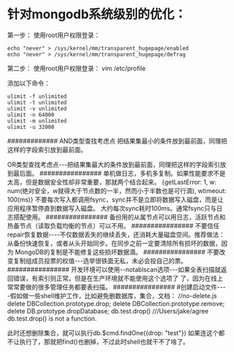 针对mongodb系统级别的优化：
=====================================

   第一步：
  使用root用户权限登录：

    echo "never" > /sys/kernel/mm/transparent_hugepage/enabled
    echo "never" > /sys/kernel/mm/transparent_hugepage/defrag

   第二步：
   使用root用户权限登录：
    vim /etc/profile

   添加以下命令：

    ulimit -f unlimited
    ulimit -t unlimited
    ulimit -v unlimited
    ulimit -n 64000
    ulimit -m unlimited
    ulimit -u 32000

#############
AND类型查找考虑点
把结果集最小的条件放到最前面，同理把这样的字段索引放到最前面。

OR类型查找考虑点---把结果集最大的条件放到最前面，同理把这样的字段索引放到最后面。
################
单机做日志，多机多复制。如果性能要求不是太高，但是数据安全性却非常重要，那就两个结合起来。
{getLastError: 1, w: num(绝对安全，w就得大于节点数的一半，然而小于半数也是可行滴), wtimeout: 100(ms)}
不要每次写入都调用fsync，sync并不是立即将数据写入磁盘，而是让应用程序暂停直到数据写入磁盘。
大约每次sync耗时100ms。通常fsync只与日志搭配使用。
################
备份用的从属节点可以用日志，活跃节点和热备节点（读取负载均衡的节点）可以不用。
################
不要信任repair恢复数据----不仅数据丢失的继续丢失，还消耗大量磁盘空间。推荐做法：
从备份快速恢复，或者从头开始同步。在同步之前一定要清除所有损坏的数据，因为
MongoDB的复制是不能修复这些损坏数据滴。
################
不要改变复制组成员投票的权值---选举很铁面无私，未必会投自己的票。
################
开发环境可以使用--notablscan选项---如果全表扫描就返回错误，有索引则正常。但是在生产环境就不能使用这个选项了
了，因为在线上常常要做的很多管理任务都要表扫描。
################
#创建启动文件----假如做一些shell维护工作，比如避免删数据库，集合，文档：
//no-delete.js
    delete DBCollection.prototype.drop;
    delete DBCollection.prototype.remove;
    delete DB.prototype.dropDatabase;
    db.test.drop() ///Users/jake/agree db.test.drop() is not a function.

此时还想删除集合，就可以执行db.$cmd.findOne({drop: "test"})
如果连这个都不让执行了，那就把find()也删掉，不过此时shell也就干不了啥了。
